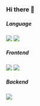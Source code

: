 ### Hi there 👋

##### Language
<img style="display:inline" src="https://img.shields.io/badge/Python-3776AB?style=for-the-badge&logo=Python&logoColor=white">
<img style="display:inline" src="https://img.shields.io/badge/JavaScript-F7DF1E?style=for-the-badge&logo=JavaScript&logoColor=white">

##### Frontend
<img style="display:inline" src="https://img.shields.io/badge/HTML5-E34F26?style=for-the-badge&logo=HTML5&logoColor=white">
<img style="display:inline" src="https://img.shields.io/badge/CSS3-E34F26?style=for-the-badge&logo=CSS3&logoColor=white">

##### Backend
<img style="display:inline" src="https://img.shields.io/badge/Django-092E20?style=for-the-badge&logo=Django&logoColor=white">

<!--
**jyoooonh/jyoooonh** is a ✨ _special_ ✨ repository because its `README.md` (this file) appears on your GitHub profile.

<picture>
  <source
    srcset="https://github-readme-stats.vercel.app/api/top-langs/?username=jyoooonh&layout=donut"
  />
  <source
    srcset="https://github-readme-stats.vercel.app/api?username=jyoooonh&show_icons=true&theme=dark"
    media="(prefers-color-scheme: dark)"
  />
  <source
    srcset="https://github-readme-stats.vercel.app/api?username=jyoooonh&show_icons=true"
    media="(prefers-color-scheme: light), (prefers-color-scheme: no-preference)"
  />
  <img src="https://github-readme-stats.vercel.app/api?username=jyoooonh&show_icons=true" />
</picture>
https://github-readme-stats.vercel.app/api/top-langs/?username=anuraghazra&layout=donut)](https://github.com/anuraghazra/github-readme-stats)

Here are some ideas to get you started:

- 🔭 I’m currently working on ...
- 🌱 I’m currently learning ...
- 👯 I’m looking to collaborate on ...
- 🤔 I’m looking for help with ...
- 💬 Ask me about ...
- 📫 How to reach me: ...
- 😄 Pronouns: ...
- ⚡ Fun fact: ...
-->
